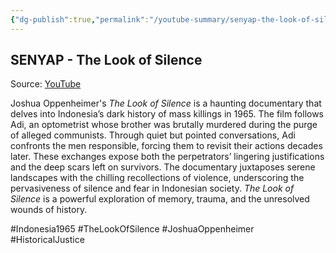 ```yaml
---
{"dg-publish":true,"permalink":"/youtube-summary/senyap-the-look-of-silence/","title":"SENYAP - The Look of Silence","tags":["video","summary"],"created":"2025-05-29T21:51:22.545+07:00","updated":"2025-08-07T06:03:00.308+07:00"}
---
```



## SENYAP - The Look of Silence  

Source: [YouTube](https://www.youtube.com/watch?v=RcvH2hvvGh4)  

Joshua Oppenheimer's *The Look of Silence* is a haunting documentary that delves into Indonesia’s dark history of mass killings in 1965. The film follows Adi, an optometrist whose brother was brutally murdered during the purge of alleged communists. Through quiet but pointed conversations, Adi confronts the men responsible, forcing them to revisit their actions decades later. These exchanges expose both the perpetrators’ lingering justifications and the deep scars left on survivors. The documentary juxtaposes serene landscapes with the chilling recollections of violence, underscoring the pervasiveness of silence and fear in Indonesian society. *The Look of Silence* is a powerful exploration of memory, trauma, and the unresolved wounds of history.  

#Indonesia1965 #TheLookOfSilence #JoshuaOppenheimer #HistoricalJustice
